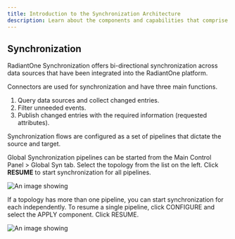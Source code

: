 ```yaml
---
title: Introduction to the Synchronization Architecture
description: Learn about the components and capabilities that comprise the synchronization component.
---
```


## Synchronization

RadiantOne Synchronization offers bi-directional synchronization across data sources that have been integrated into the RadiantOne platform.

Connectors are used for synchronization and have three main functions.

1. Query data sources and collect changed entries.
2. Filter unneeded events.
3. Publish changed entries with the required information (requested attributes).

Synchronization flows are configured as a set of pipelines that dictate the source and target. 

Global Synchronization pipelines can be started from the Main Control Panel > Global Syn tab. Select the topology from the list on the left. Click **RESUME** to start synchronization for all pipelines. 

![An image showing ](Media/Image6.1.jpg)

If a topology has more than one pipeline, you can start synchronization for each independently. To resume a single pipeline, click CONFIGURE and select the APPLY component. Click RESUME.

![An image showing ](Media/Image6.2.jpg)
